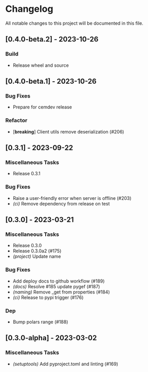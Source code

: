 # Changelog

All notable changes to this project will be documented in this file.

## [0.4.0-beta.2] - 2023-10-26

### Build

- Release wheel and source

## [0.4.0-beta.1] - 2023-10-26

### Bug Fixes

- Prepare for cemdev release

### Refactor

- [**breaking**] Client utils remove deserialization (#206)

## [0.3.1] - 2023-09-22

### Miscellaneous Tasks

- Release 0.3.1

### Bug Fixes

- Raise a user-friendly error when server is offline (#203)
- *(ci)* Remove dependency from release on test

## [0.3.0] - 2023-03-21

### Miscellaneous Tasks

- Release 0.3.0
- Release 0.3.0a2 (#175)
- *(project)* Update name

### Bug Fixes

- Add deploy docs to github workflow (#189)
- *(docs)* Resolve #185 update pygef (#187)
- *(naming)* Remove _get from properties (#184)
- *(ci)* Release to pypi trigger (#176)

### Dep

- Bump polars range (#188)

## [0.3.0-alpha] - 2023-03-02

### Miscellaneous Tasks

- *(setuptools)* Add pyproject.toml and linting (#169)

<!-- CEMS BV. -->
